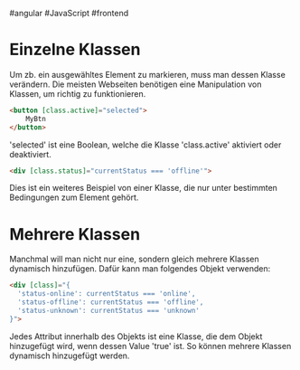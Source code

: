 #angular 
#JavaScript 
#frontend 
# Einzelne Klassen
Um zb. ein ausgewähltes Element zu markieren, muss man dessen Klasse verändern. Die meisten Webseiten benötigen eine Manipulation von Klassen, um richtig zu funktionieren.
```HTML
<button [class.active]="selected">  
    MyBtn
</button>
```
'selected' ist eine Boolean, welche die Klasse 'class.active' aktiviert oder deaktiviert.
```HTML
<div [class.status]="currentStatus === 'offline'">
```
Dies ist ein weiteres Beispiel von einer Klasse, die nur unter bestimmten Bedingungen zum Element gehört.
# Mehrere Klassen
Manchmal will man nicht nur eine, sondern gleich mehrere Klassen dynamisch hinzufügen. Dafür kann man folgendes Objekt verwenden:
```HTML
<div [class]="{ 
  'status-online': currentStatus === 'online',  
  'status-offline': currentStatus === 'offline',  
  'status-unknown': currentStatus === 'unknown'  
}">
```
Jedes Attribut innerhalb des Objekts ist eine Klasse, die dem Objekt hinzugefügt wird, wenn dessen Value 'true' ist. So können mehrere Klassen dynamisch hinzugefügt werden.
